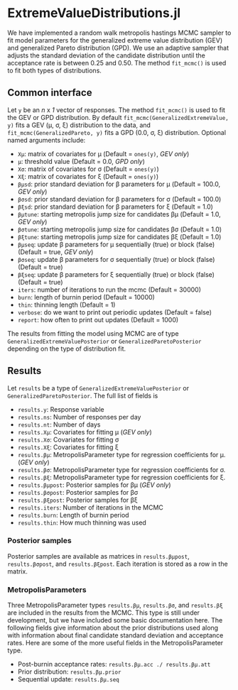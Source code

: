 # ExtremeValueDistributions.jl

We have implemented a random walk metropolis hastings MCMC sampler to fit model parameters for the generalized extreme value distribution (GEV) and generalized Pareto distribution (GPD). We use an adaptive sampler that adjusts the standard deviation of the candidate distribution until the acceptance rate is between 0.25 and 0.50. The method `fit_mcmc()` is used to fit both types of distributions.

## Common interface

Let `y` be an *n* x *1* vector of responses. The method `fit_mcmc()` is used to fit the GEV or GPD distribution. By default `fit_mcmc(GeneralizedExtremeValue, y)` fits a GEV (μ, σ, ξ) distribution to the data, and `fit_mcmc(GeneralizedPareto, y)` fits a GPD (0.0, σ, ξ) distribution. Optional named arguments include:

* `Xμ`: matrix of covariates for μ (Default = `ones(y)`, *GEV only*)
* `μ`: threshold value (Default = 0.0, *GPD only*)
* `Xσ`: matrix of covariates for σ (Default = `ones(y)`)
* `Xξ`: matrix of covariates for ξ (Default = `ones(y)`)
* `βμsd`: prior standard deviation for β parameters for μ (Default = 100.0, *GEV only*)
* `βσsd`: prior standard deviation for β parameters for σ (Default = 100.0)
* `βξsd`: prior standard deviation for β parameters for ξ (Default = 1.0)
* `βμtune`: starting metropolis jump size for candidates βμ (Default = 1.0, *GEV only*)
* `βσtune`: starting metropolis jump size for candidates βσ (Default = 1.0)
* `βξtune`: starting metropolis jump size for candidates βξ (Default = 1.0)
* `βμseq`: update β parameters for μ sequentially (true) or block (false) (Default = true, *GEV only*)
* `βσseq`: update β parameters for σ sequentially (true) or block (false) (Default = true)
* `βξseq`: update β parameters for ξ sequentially (true) or block (false) (Default = true)
* `iters`: number of iterations to run the mcmc (Default = 30000)
* `burn`: length of burnin period (Default = 10000)
* `thin`: thinning length (Default = 1)
* `verbose`: do we want to print out periodic updates (Default = false)
* `report`: how often to print out updates (Default = 1000)

The results from fitting the model using MCMC are of type `GeneralizedExtremeValuePosterior` or `GeneralizedParetoPosterior` depending on the type of distribution fit.

## Results

Let `results` be a type of `GeneralizedExtremeValuePosterior` or `GeneralizedParetoPosterior`.
The full list of fields is
* `results.y`: Response variable
* `results.ns`: Number of responses per day
* `results.nt`: Number of days
* `results.Xμ`: Covariates for fitting μ (*GEV only*)
* `results.Xσ`: Covariates for fitting σ
* `results.Xξ`: Covariates for fitting ξ
* `results.βμ`: MetropolisParameter type for regression coefficients for μ. (*GEV only*)
* `results.βσ`: MetropolisParameter type for regression coefficients for σ.
* `results.βξ`: MetropolisParameter type for regression coefficients for ξ.
* `results.βμpost`: Posterior samples for βμ (*GEV only*)
* `results.βσpost`: Posterior samples for βσ
* `results.βξpost`: Posterior samples for βξ
* `results.iters`: Number of iterations in the MCMC
* `results.burn`: Length of burnin period
* `results.thin`: How much thinning was used

### Posterior samples

Posterior samples are available as matrices in `results.βμpost`, `results.βσpost`, and `results.βξpost`. Each iteration is stored as a row in the matrix.

### MetropolisParameters

Three MetropolisParameter types `results.βμ`, `results.βσ`, and `results.βξ` are included in the results from the MCMC. This type is still under development, but we have included some basic documentation here. The following fields give information about the prior distributions used along with information about final candidate standard deviation and acceptance rates. Here are some of the more useful fields in the MetropolisParameter type.
* Post-burnin acceptance rates: `results.βμ.acc ./ results.βμ.att`
* Prior distribution: `results.βμ.prior`
* Sequential update: `results.βμ.seq`
